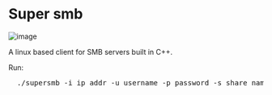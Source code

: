 # Super smb

![image](https://github.com/0liverRobinson/super-smb/assets/50546763/a0c6880d-1e60-436a-9a96-200aab92e8df)



A linux based client for SMB servers built in C++.

Run: 
<pre>
  ./supersmb -i ip_addr -u username -p password -s share_name
</pre>
